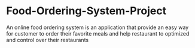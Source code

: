 # Food-Ordering-System-Project
An online food ordering system is an application that provide an easy way for customer to order their favorite meals and help restaurant to optimized and control over their restaurants
